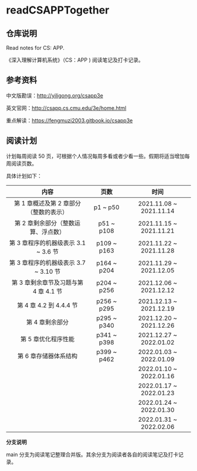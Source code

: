 # readCSAPPTogether

## 仓库说明

Read notes for CS: APP.

《深入理解计算机系统》（CS：APP ) 阅读笔记及打卡记录。



## 参考资料

中文版勘误：http://yiligong.org/csapp3e

英文官网：http://csapp.cs.cmu.edu/3e/home.html

重点解读：https://fengmuzi2003.gitbook.io/csapp3e



## 阅读计划

计划每周阅读 50 页，可根据个人情况每周多看或者少看一些。假期将适当增加每周阅读页数。

具体计划如下：

|                  内容                  |    页数     |          时间           |
| :------------------------------------: | :---------: | :---------------------: |
| 第 1 章概述及第 2 章部分（整数的表示） |  p1 ~ p50   | 2021.11.08 ~ 2021.11.14 |
|  第 2 章剩余部分（整数运算、浮点数）   | p51 ~ p108  | 2021.11.15 ~ 2021.11.21 |
|  第 3 章程序的机器级表示 3.1 ~ 3.6 节  | p109 ~ p163 | 2021.11.22 ~ 2021.11.28 |
| 第 3 章程序的机器级表示 3.7 ~ 3.10 节  | p164 ~ p204 | 2021.11.29 ~ 2021.12.05 |
| 第 3 章剩余章节及习题与第 4 章 4.1 节  | p204 ~ p256 | 2021.12.06 ~ 2021.12.12 |
|        第 4 章 4.2 到 4.4.4 节         | p256 ~ p295 | 2021.12.13 ~ 2021.12.19 |
|            第 4 章剩余部分             | p295 ~ p340 | 2021.12.20 ~ 2021.12.26 |
|          第 5 章优化程序性能           | p341 ~ p398 | 2021.12.27 ~ 2022.01.02 |
|         第 6 章存储器体系结构          | p399 ~ p462 | 2022.01.03 ~ 2022.01.09 |
|                                        |             | 2022.01.10 ~ 2022.01.16 |
|                                        |             | 2022.01.17 ~ 2022.01.23 |
|                                        |             | 2022.01.24 ~ 2022.01.30 |
|                                        |             | 2022.01.31 ~ 2022.02.06 |



**分支说明** 

main 分支为阅读笔记整理合并版。其余分支为阅读者各自的阅读笔记及打卡记录。
